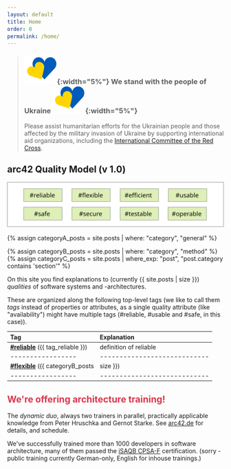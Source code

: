 ```yaml
---
layout: default
title: Home
order: 0
permalink: /home/
---
```


>### ![](/images/ua-flag.svg){:width="5%"} We stand with the people of Ukraine ![](/images/ua-flag.svg){:width="5%"}
>
>Please assist humanitarian efforts for the Ukrainian people and those affected by the military invasion of Ukraine by supporting international aid organizations, including the [International Committee of the Red Cross](https://www.icrc.org/en). 

## arc42 Quality Model (v 1.0)
![arc42 Quality Model (v1.0)](/images/QM-42-v1.svg)

{% assign categoryA_posts = site.posts | where: "category", "general" %}

{% assign categoryB_posts = site.posts | where: "category", "method" %}
{% assign categoryC_posts = site.posts | where_exp: "post", "post.category contains 'section'" %}


On this site you find explanations to (currently {{ site.posts | size }}) _qualities_ of software systems and -architectures.

These are organized along the following top-level tags (we like to call them _tags_ instead of properties or attributes, as a single quality attribute (like "availability") might have multiple tags (#reliable, #usable and #safe, in this case)).


| Tag         | Explanation                   |
|:-----------------|:----------------------------|
| [**#reliable**](/tag_reliable/) ({{ tag_reliable }}) | definition of reliable |
|-----------------|----------------------------|
| [**#flexible**](/tag_flexible/) ({{ categoryB_posts | size }})  |  definition of flexible |
|-----------------|----------------------------|




## <font color="#dd354b">We're offering architecture training!</font>

The _dynamic duo_, always two trainers in parallel, practically applicable knowledge from Peter Hruschka and Gernot Starke. 
See [arc42.de](https://www.arc42.de/termine) for details, and schedule.

We've successfully trained more than 1000 developers in software architecture, many of them passed the [iSAQB CPSA-F](https://isaqb.org) certification.
(sorry - public training currently German-only, English for inhouse trainings.)
